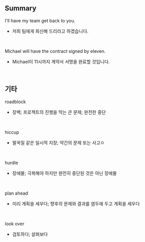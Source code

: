 ## Summary

I'll have my team get back to you.
- 저희 팀에게 회신해 드리라고 하겠습니다.

<br>

Michael will have the contract signed by eleven.
- Michael이 11시까지 계약서 서명을 완료할 것입니다.

<br>

## 기타

roadblock
- 장벽; 프로젝트의 진행을 막는 큰 문제; 완전한 중단

<br>

hiccup
- 딸꾹질 같은 일시적 지장; 약간의 문제 또는 사고ㅇ

<br>

hurdle
- 장애물; 극복해야 하지만 완전히 중단된 것은 아닌 장애물

<br>

plan ahead
- 미리 계획을 세우다; 향후의 문제와 결과를 염두에 두고 계획을 세우다

<br>

look over
- 검토하다; 살펴보다
